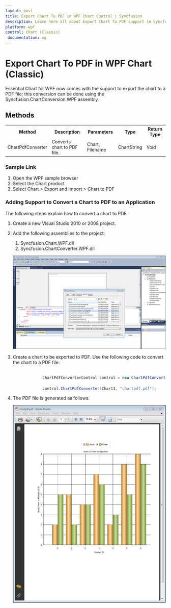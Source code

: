 ```yaml
---
layout: post
title: Export Chart To PDF in WPF Chart Control | Syncfusion
description: Learn here all about Export Chart To PDF support in Syncfusion WPF Chart (Classic) control, its elements and more.
platform: wpf
control: Chart (Classic)
 documentation: ug
---
```

# Export Chart To PDF in WPF Chart (Classic)


Essential Chart for WPF now comes with the support to export the chart to a PDF file; this conversion can be done using the Syncfusion.ChartConversion.WPF assembly.

## Methods



<table>
<tr>
<th>
Method</th><th>
Description</th><th>
Parameters</th><th>
Type</th><th>
Return Type</th></tr>
<tr>
<td>
ChartPdfConverter</td><td>
Converts chart to PDF file.</td><td>
Chart, Filename </td><td>
ChartString</td><td>
Void</td></tr>
</table>

### Sample Link

1. Open the WPF sample browser
2. Select the Chart product
3. Select Chart > Export and Import > Chart to PDF



### Adding Support to Convert a Chart to PDF to an Application 

The following steps explain how to convert a chart to PDF.

1. Create a new Visual Studio 2010 or 2008 project.
2. Add the following assemblies to the project:
   1. Syncfusion.Chart.WPF.dll
   2. Syncfusion.ChartConverter.WPF.dll

   ![Chart-Controls_images235](Chart-Controls_images/Chart-Controls_img235.png)





3. Create a chart to be exported to PDF. Use the following code to convert the chart to a PDF file.

   ~~~ csharp

				ChartPdfConverterControl control = new ChartPdfConverterControl();

				control.ChartPdfConverter(Chart1, "chartpdf.pdf");
   ~~~
4. The PDF file is generated as follows.

   ![Chart-Controls_images236](Chart-Controls_images/Chart-Controls_img236.png)
